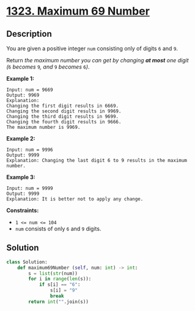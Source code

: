 # [1323. Maximum 69 Number](https://leetcode.com/problems/maximum-69-number/description/?envType=daily-question&envId=2025-08-16)

## Description

You are given a positive integer `num` consisting only of digits `6` and `9`.

Return *the maximum number you can get by changing **at most** one digit (*`6` *becomes* `9`*, and* `9` *becomes* `6`*)*.

**Example 1:**

```
Input: num = 9669
Output: 9969
Explanation:
Changing the first digit results in 6669.
Changing the second digit results in 9969.
Changing the third digit results in 9699.
Changing the fourth digit results in 9666.
The maximum number is 9969.

```

**Example 2:**

```
Input: num = 9996
Output: 9999
Explanation: Changing the last digit 6 to 9 results in the maximum number.

```

**Example 3:**

```
Input: num = 9999
Output: 9999
Explanation: It is better not to apply any change.

```

**Constraints:**

- `1 <= num <= 104`
- `num` consists of only `6` and `9` digits.


## Solution

```python
class Solution:
    def maximum69Number (self, num: int) -> int:
        s = list(str(num))
        for i in range(len(s)):
            if s[i] == "6":
                s[i] = "9"
                break
        return int("".join(s))
```
